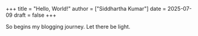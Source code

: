 +++
title = "Hello, World!"
author = ["Siddhartha Kumar"]
date = 2025-07-09
draft = false
+++

So begins my blogging journey. Let there be light.
